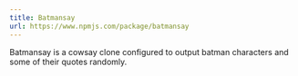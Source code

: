```yaml
---
title: Batmansay
url: https://www.npmjs.com/package/batmansay
---
```


Batmansay is a cowsay clone configured to output batman characters and some of their quotes randomly.
